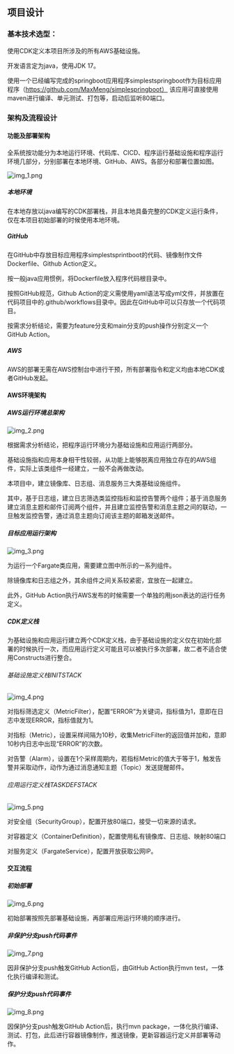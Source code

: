 ## 项目设计
### 基本技术选型：

使用CDK定义本项目所涉及的所有AWS基础设施。

开发语言定为java，使用JDK 17。

使用一个已经编写完成的springboot应用程序simplestspringboot作为目标应用程序（https://github.com/MaxMeng/simplespringboot） 该应用可直接使用maven进行编译、单元测试、打包等，启动后监听80端口。
### 架构及流程设计

#### 功能及部署架构

全系统按功能分为本地运行环境、代码库、CICD、程序运行基础设施和程序运行环境几部分，分别部署在本地环境、GitHub、AWS。各部分和部署位置如图。

![img_1.png](img_1.png)

##### 本地环境

在本地存放以java编写的CDK部署栈，并且本地具备完整的CDK定义运行条件，仅在本项目初始部署的时候使用本地环境。

##### GitHub

在GitHub中存放目标应用程序simplestsprintboot的代码、镜像制作文件Dockerfile、Github Action定义。

按一般java应用惯例，将Dockerfile放入程序代码根目录中。

按照GitHub规范，Github Action的定义需使用yaml语法写成yml文件，并放置在代码项目中的.github/workflows目录中。因此在GitHub中可以只存放一个代码项目。

按需求分析结论，需要为feature分支和main分支的push操作分别定义一个GitHub Action。

##### AWS

AWS的部署无需在AWS控制台中进行干预，所有部署指令和定义均由本地CDK或者GitHub发起。

#### AWS环境架构

##### AWS运行环境总架构

![img_2.png](img_2.png)

根据需求分析结论，把程序运行环境分为基础设施和应用运行两部分。

基础设施指和应用本身相干性较弱，从功能上能够脱离应用独立存在的AWS组件，实际上该类组件一经建立，一般不会再做改动。

本项目中，建立镜像库、日志组、消息服务三大类基础设施组件。

其中，基于日志组，建立日志筛选类监控指标和监控告警两个组件；基于消息服务建立消息主题和邮件订阅两个组件，并且建立监控告警和消息主题之间的联动，一旦触发监控告警，通过消息主题向订阅该主题的邮箱发送邮件。

##### 目标应用运行架构

![img_3.png](img_3.png)

为运行一个Fargate类应用，需要建立图中所示的一系列组件。

除镜像库和日志组之外，其余组件之间关系较紧密，宜放在一起建立。

此外，GitHub Action执行AWS发布的时候需要一个单独的用json表达的运行任务定义。

##### CDK定义栈

为基础设施和应用运行建立两个CDK定义栈，由于基础设施的定义仅在初始化部署的时候执行一次，而应用运行定义可能且可以被执行多次部署，故二者不适合使用Constructs进行整合。

###### 基础设施定义栈INITSTACK

![img_4.png](img_4.png)

对指标筛选定义（MetricFilter），配置“ERROR”为关键词，指标值为1，意即在日志中发现ERROR，指标值就为1。

对指标（Metric），设置采样间隔为10秒，收集MetricFilter的返回值并加和，意即10秒内日志中出现“ERROR”的次数。

对告警（Alarm），设置在1个采样周期内，若指标Metric的值大于等于1，触发告警并采取动作，动作为通过消息通知主题（Topic）发送提醒邮件。

###### 应用运行定义栈TASKDEFSTACK

![img_5.png](img_5.png)

对安全组（SecurityGroup），配置开放80端口，接受一切来源的请求。

对容器定义（ContainerDefinition），配置使用私有镜像库、日志组、映射80端口

对服务定义（FargateService），配置开放获取公网IP。

#### 交互流程

##### 初始部署

![img_6.png](img_6.png)

初始部署按照先部署基础设施，再部署应用运行环境的顺序进行。

##### 非保护分支push代码事件

![img_7.png](img_7.png)

因非保护分支push触发GitHub Action后，由GitHub Action执行mvn test，一体化执行编译和测试。

##### 保护分支push代码事件

![img_8.png](img_8.png)

因保护分支push触发GitHub Action后，执行mvn package，一体化执行编译、测试、打包，此后进行容器镜像制作，推送镜像，更新容器运行定义并部署等动作。

